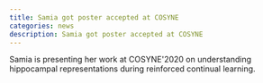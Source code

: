 ```yaml
---
title: Samia got poster accepted at COSYNE
categories: news
description: Samia got poster accepted at COSYNE
---
```


Samia is presenting her work at COSYNE'2020 on understanding hippocampal representations during reinforced continual learning.